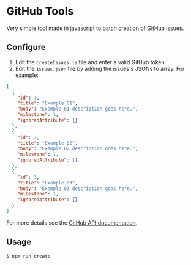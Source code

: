 # GitHub Tools

Very simple tool made in javascript to batch creation of GitHub issues.

## Configure

1. Edit the `createIssues.js` file and enter a valid GitHub token.
1. Edit the `issues.json` file by adding the issues's JSONs to array. For example:

```json
[
  {
    "id": 1,
    "title": "Example 01",
    "body": "Example 01 description goes here.",
    "milestone": 1,
    "ignoredAttribute": {}
  },
  {
    "id": 2,
    "title": "Example 02",
    "body": "Example 02 description goes here.",
    "milestone": 1,
    "ignoredAttribute": {}
  },
  {
    "id": 3,
    "title": "Example 03",
    "body": "Example 03 description goes here.",
    "milestone": 1,
    "ignoredAttribute": {}
  }
]
```

For more details see the [GitHub API documentation](https://developer.github.com/v3/issues/#create-an-issue).

## Usage

```bash
$ npm run create
```
